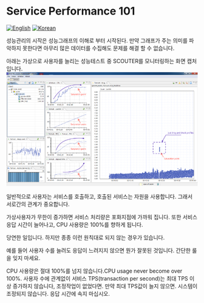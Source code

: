 # Service Performance 101
[![English](https://img.shields.io/badge/language-English-orange.svg)](Service-Performance-101.md) [![Korean](https://img.shields.io/badge/language-Korean-blue.svg)](Service-Performance-101_kr.md)

성능관리의 시작은 성능그래프의 이해로 부터 시작된다.
만약 그래프가 주는 의미를 파악하지 못한다면 아무리 많은 데이터를 수집해도 문제를 해결 할 수 없습니다.

아래는 가상으로 사용자를 늘리는 성능테스트 중 SCOUTER를 모니터링하는 화면 캡처입니다.
![Screen](../img/tech/loadtest.png)

일반적으로 사용자는 서비스를 호출하고, 호출된 서비스는 자원을 사용합니다. 그래서 서로간의 관계가 중요합니다.

가상사용자가 무한이 증가하면 서비스 처리량은 포화지점에 가까워 집니다. 또한 서비스 응답 시간이 늘어나고, CPU 사용량은 100%를 향하게 됩니다.

당연한 일입니다. 하지만 종종 이런 원칙대로 되지 않는 경우가 있습니다.

예를 들어 사용자 수를 늘려도 응답이 느려지지 않으면 뭔가 잘못된 것입니다. 간단한 룰을 잊지 마세요.

CPU 사용량은 절대 100%를 넘지 않습니다.CPU usage never become over 100%. 
사용자 수에 관계없이 서비스 TPS(transaction per second)는 최대 TPS 이상 증가하지 않습니다, 조정작업이 없었다면.
만약 최대 TPS값이 늘지 않으면. 시스템이 조정되지 않습니다. 응답 시간에 속지 마십시오.
